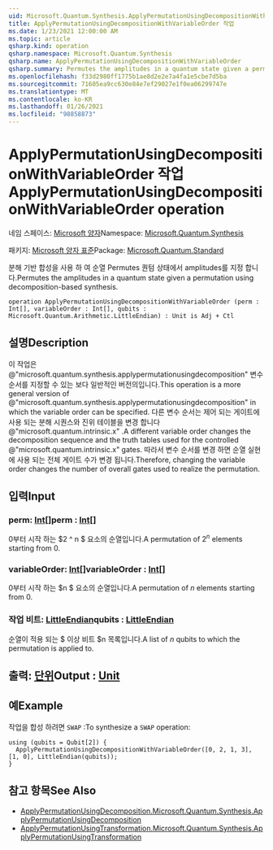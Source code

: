 ```yaml
---
uid: Microsoft.Quantum.Synthesis.ApplyPermutationUsingDecompositionWithVariableOrder
title: ApplyPermutationUsingDecompositionWithVariableOrder 작업
ms.date: 1/23/2021 12:00:00 AM
ms.topic: article
qsharp.kind: operation
qsharp.namespace: Microsoft.Quantum.Synthesis
qsharp.name: ApplyPermutationUsingDecompositionWithVariableOrder
qsharp.summary: Permutes the amplitudes in a quantum state given a permutation using decomposition-based synthesis.
ms.openlocfilehash: f33d2980ff1775b1ae8d2e2e7a4fa1e5cbe7d5ba
ms.sourcegitcommit: 71605ea9cc630e84e7ef29027e1f0ea06299747e
ms.translationtype: MT
ms.contentlocale: ko-KR
ms.lasthandoff: 01/26/2021
ms.locfileid: "98858873"
---
```

# <a name="applypermutationusingdecompositionwithvariableorder-operation"></a><span data-ttu-id="5bf1d-102">ApplyPermutationUsingDecompositionWithVariableOrder 작업</span><span class="sxs-lookup"><span data-stu-id="5bf1d-102">ApplyPermutationUsingDecompositionWithVariableOrder operation</span></span>

<span data-ttu-id="5bf1d-103">네임 스페이스: [Microsoft 양자](xref:Microsoft.Quantum.Synthesis)</span><span class="sxs-lookup"><span data-stu-id="5bf1d-103">Namespace: [Microsoft.Quantum.Synthesis](xref:Microsoft.Quantum.Synthesis)</span></span>

<span data-ttu-id="5bf1d-104">패키지: [Microsoft 양자 표준](https://nuget.org/packages/Microsoft.Quantum.Standard)</span><span class="sxs-lookup"><span data-stu-id="5bf1d-104">Package: [Microsoft.Quantum.Standard](https://nuget.org/packages/Microsoft.Quantum.Standard)</span></span>


<span data-ttu-id="5bf1d-105">분해 기반 합성을 사용 하 여 순열 Permutes 퀀텀 상태에서 amplitudes를 지정 합니다.</span><span class="sxs-lookup"><span data-stu-id="5bf1d-105">Permutes the amplitudes in a quantum state given a permutation using decomposition-based synthesis.</span></span>

```qsharp
operation ApplyPermutationUsingDecompositionWithVariableOrder (perm : Int[], variableOrder : Int[], qubits : Microsoft.Quantum.Arithmetic.LittleEndian) : Unit is Adj + Ctl
```


## <a name="description"></a><span data-ttu-id="5bf1d-106">설명</span><span class="sxs-lookup"><span data-stu-id="5bf1d-106">Description</span></span>

<span data-ttu-id="5bf1d-107">이 작업은 @"microsoft.quantum.synthesis.applypermutationusingdecomposition" 변수 순서를 지정할 수 있는 보다 일반적인 버전의입니다.</span><span class="sxs-lookup"><span data-stu-id="5bf1d-107">This operation is a more general version of @"microsoft.quantum.synthesis.applypermutationusingdecomposition" in which the variable order can be specified.</span></span> <span data-ttu-id="5bf1d-108">다른 변수 순서는 제어 되는 게이트에 사용 되는 분해 시퀀스와 진위 테이블을 변경 합니다 @"microsoft.quantum.intrinsic.x" .</span><span class="sxs-lookup"><span data-stu-id="5bf1d-108">A different variable order changes the decomposition sequence and the truth tables used for the controlled @"microsoft.quantum.intrinsic.x" gates.</span></span>  <span data-ttu-id="5bf1d-109">따라서 변수 순서를 변경 하면 순열 실현에 사용 되는 전체 게이트 수가 변경 됩니다.</span><span class="sxs-lookup"><span data-stu-id="5bf1d-109">Therefore, changing the variable order changes the number of overall gates used to realize the permutation.</span></span>

## <a name="input"></a><span data-ttu-id="5bf1d-110">입력</span><span class="sxs-lookup"><span data-stu-id="5bf1d-110">Input</span></span>

### <a name="perm--int"></a><span data-ttu-id="5bf1d-111">perm: [Int](xref:microsoft.quantum.lang-ref.int)[]</span><span class="sxs-lookup"><span data-stu-id="5bf1d-111">perm : [Int](xref:microsoft.quantum.lang-ref.int)[]</span></span>

<span data-ttu-id="5bf1d-112">0부터 시작 하는 $2 ^ n $ 요소의 순열입니다.</span><span class="sxs-lookup"><span data-stu-id="5bf1d-112">A permutation of $2^n$ elements starting from 0.</span></span>


### <a name="variableorder--int"></a><span data-ttu-id="5bf1d-113">variableOrder: [Int](xref:microsoft.quantum.lang-ref.int)[]</span><span class="sxs-lookup"><span data-stu-id="5bf1d-113">variableOrder : [Int](xref:microsoft.quantum.lang-ref.int)[]</span></span>

<span data-ttu-id="5bf1d-114">0부터 시작 하는 $n $ 요소의 순열입니다.</span><span class="sxs-lookup"><span data-stu-id="5bf1d-114">A permutation of $n$ elements starting from 0.</span></span>


### <a name="qubits--littleendian"></a><span data-ttu-id="5bf1d-115">작업 비트: [LittleEndian](xref:Microsoft.Quantum.Arithmetic.LittleEndian)</span><span class="sxs-lookup"><span data-stu-id="5bf1d-115">qubits : [LittleEndian](xref:Microsoft.Quantum.Arithmetic.LittleEndian)</span></span>

<span data-ttu-id="5bf1d-116">순열이 적용 되는 $ 이상 비트 $n 목록입니다.</span><span class="sxs-lookup"><span data-stu-id="5bf1d-116">A list of $n$ qubits to which the permutation is applied to.</span></span>



## <a name="output--unit"></a><span data-ttu-id="5bf1d-117">출력: [단위](xref:microsoft.quantum.lang-ref.unit)</span><span class="sxs-lookup"><span data-stu-id="5bf1d-117">Output : [Unit](xref:microsoft.quantum.lang-ref.unit)</span></span>



## <a name="example"></a><span data-ttu-id="5bf1d-118">예</span><span class="sxs-lookup"><span data-stu-id="5bf1d-118">Example</span></span>

<span data-ttu-id="5bf1d-119">작업을 합성 하려면 `SWAP` :</span><span class="sxs-lookup"><span data-stu-id="5bf1d-119">To synthesize a `SWAP` operation:</span></span>

```qsharp
using (qubits = Qubit[2]) {
  ApplyPermutationUsingDecompositionWithVariableOrder([0, 2, 1, 3], [1, 0], LittleEndian(qubits));
}
```

## <a name="see-also"></a><span data-ttu-id="5bf1d-120">참고 항목</span><span class="sxs-lookup"><span data-stu-id="5bf1d-120">See Also</span></span>

- [<span data-ttu-id="5bf1d-121">ApplyPermutationUsingDecomposition.</span><span class="sxs-lookup"><span data-stu-id="5bf1d-121">Microsoft.Quantum.Synthesis.ApplyPermutationUsingDecomposition</span></span>](xref:Microsoft.Quantum.Synthesis.ApplyPermutationUsingDecomposition)
- [<span data-ttu-id="5bf1d-122">ApplyPermutationUsingTransformation.</span><span class="sxs-lookup"><span data-stu-id="5bf1d-122">Microsoft.Quantum.Synthesis.ApplyPermutationUsingTransformation</span></span>](xref:Microsoft.Quantum.Synthesis.ApplyPermutationUsingTransformation)